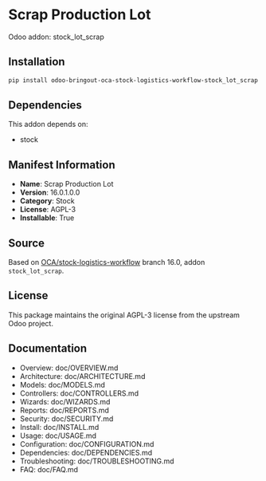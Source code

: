 # Scrap Production Lot

Odoo addon: stock_lot_scrap

## Installation

```bash
pip install odoo-bringout-oca-stock-logistics-workflow-stock_lot_scrap
```

## Dependencies

This addon depends on:
- stock

## Manifest Information

- **Name**: Scrap Production Lot
- **Version**: 16.0.1.0.0
- **Category**: Stock
- **License**: AGPL-3
- **Installable**: True

## Source

Based on [OCA/stock-logistics-workflow](https://github.com/OCA/stock-logistics-workflow) branch 16.0, addon `stock_lot_scrap`.

## License

This package maintains the original AGPL-3 license from the upstream Odoo project.

## Documentation

- Overview: doc/OVERVIEW.md
- Architecture: doc/ARCHITECTURE.md
- Models: doc/MODELS.md
- Controllers: doc/CONTROLLERS.md
- Wizards: doc/WIZARDS.md
- Reports: doc/REPORTS.md
- Security: doc/SECURITY.md
- Install: doc/INSTALL.md
- Usage: doc/USAGE.md
- Configuration: doc/CONFIGURATION.md
- Dependencies: doc/DEPENDENCIES.md
- Troubleshooting: doc/TROUBLESHOOTING.md
- FAQ: doc/FAQ.md
